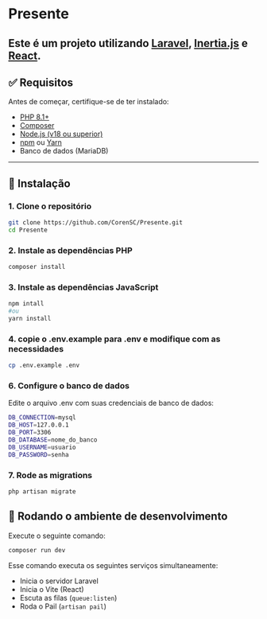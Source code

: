 # Presente

Este é um projeto utilizando [Laravel](https://laravel.com/), [Inertia.js](https://inertiajs.com/) e [React](https://reactjs.org/).  
---

## ✅ Requisitos

Antes de começar, certifique-se de ter instalado:

- [PHP 8.1+](https://www.php.net/)
- [Composer](https://getcomposer.org/)
- [Node.js (v18 ou superior)](https://nodejs.org/)
- [npm](https://www.npmjs.com/) ou [Yarn](https://yarnpkg.com/)
- Banco de dados (MariaDB)

---

## 🚀 Instalação

### 1. Clone o repositório

```bash
git clone https://github.com/CorenSC/Presente.git
cd Presente
```
### 2. Instale as dependências PHP

```bash
composer install
```
### 3. Instale as dependências JavaScript
```bash
npm intall
#ou
yarn install
```
### 4. copie o .env.example para .env e modifique com as necessidades
```bash
cp .env.example .env
```
### 6. Configure o banco de dados
Edite o arquivo .env com suas credenciais de banco de dados:
```bash
DB_CONNECTION=mysql
DB_HOST=127.0.0.1
DB_PORT=3306
DB_DATABASE=nome_do_banco
DB_USERNAME=usuario
DB_PASSWORD=senha
```
### 7. Rode as migrations
```bash
php artisan migrate
```
## 🧪 Rodando o ambiente de desenvolvimento
Execute o seguinte comando:
```bash
composer run dev
```
Esse comando executa os seguintes serviços simultaneamente:

- Inicia o servidor Laravel
- Inicia o Vite (React)
- Escuta as filas (`queue:listen`)
- Roda o Pail (`artisan pail`)
